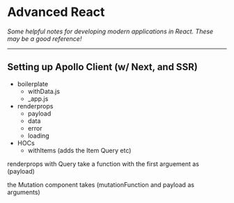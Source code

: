 # Advanced React

_Some helpful notes for developing modern applications in React. These may be a good reference!_

---

## Setting up Apollo Client (w/ Next, and SSR)

- boilerplate
  - withData.js
  - \_app.js
- renderprops
  - payload
  - data
  - error
  - loading
- HOCs
  - withItems (adds the Item Query etc)

renderprops with Query
take a function with the first arguement as (payload)

the Mutation component takes (mutationFunction and payload as arguments)

